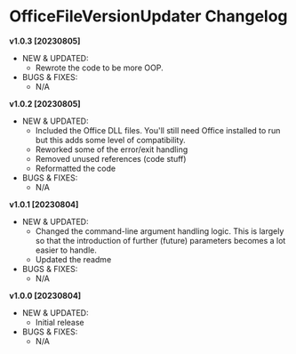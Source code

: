 # OfficeFileVersionUpdater Changelog

**v1.0.3 [20230805]**
- NEW & UPDATED:
  - Rewrote the code to be more OOP. 
- BUGS & FIXES:
  - N/A

**v1.0.2 [20230805]**
- NEW & UPDATED:
  - Included the Office DLL files. You'll still need Office installed to run but this adds some level of compatibility.
  - Reworked some of the error/exit handling
  - Removed unused references (code stuff)
  - Reformatted the code
- BUGS & FIXES:
  - N/A

**v1.0.1 [20230804]**
- NEW & UPDATED:
  - Changed the command-line argument handling logic. This is largely so that the introduction of further (future) parameters becomes a lot easier to handle.
  - Updated the readme
- BUGS & FIXES:
  - N/A

**v1.0.0 [20230804]**
- NEW & UPDATED:
  - Initial release
- BUGS & FIXES:
  - N/A